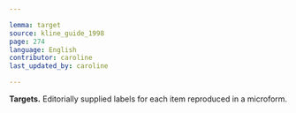 ```yaml
---

lemma: target
source: kline_guide_1998
page: 274
language: English
contributor: caroline
last_updated_by: caroline

---
```


**Targets.** Editorially supplied labels for each item reproduced in a microform.
